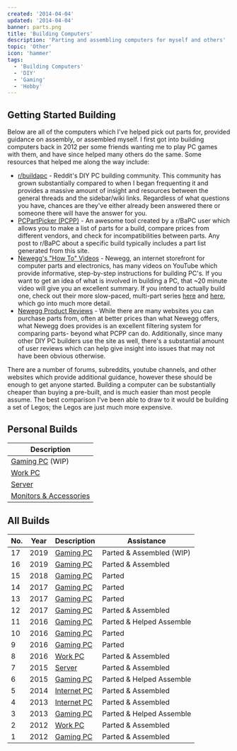 ```yaml
---
created: '2014-04-04'
updated: '2014-04-04'
banner: parts.png
title: 'Building Computers'
description: 'Parting and assembling computers for myself and others'
topic: 'Other'
icon: 'hammer'
tags:
  - 'Building Computers'
  - 'DIY'
  - 'Gaming'
  - 'Hobby'
---
```


## Getting Started Building

Below are all of the computers which I've helped pick out parts for, provided guidance on assembly, or assembled myself. I first got into building computers back in 2012 per some friends wanting me to play PC games with them, and have since helped many others do the same. Some resources that helped me along the way include:

- [r/buildapc](https://old.reddit.com/r/buildapc) - Reddit's DIY PC building community. This community has grown substantially compared to when I began frequenting it and provides a massive amount of insight and resources between the general threads and the sidebar/wiki links. Regardless of what questions you have, chances are they've either already been answered there or someone there will have the answer for you.
- [PCPartPicker (PCPP)](https://pcpartpicker.com/list) - An awesome tool created by a r/BaPC user which allows you to make a list of parts for a build, compare prices from different vendors, and check for incompatibilities between parts. Any post to r/BaPC about a specific build typically includes a part list generated from this site.
- [Newegg's "How To" Videos](https://www.youtube.com/watch?v=npGL2-pRXlU) - Newegg, an internet storefront for computer parts and electronics, has many videos on YouTube which provide informative, step-by-step instructions for building PC's. If you want to get an idea of what is involved in building a PC, that ~20 minute video will give you an excellent summary. If you intend to actually build one, check out their more slow-paced, multi-part series [here](https://www.youtube.com/watch?v=VIF43-0mDk4) and [here](https://www.youtube.com/watch?v=4zAdwedmj1M), which go into much more detail.
- [Newegg Product Reviews](https://www.newegg.com) - While there are many websites you can purchase parts from, often at better prices than what Newegg offers, what Newegg does provides is an excellent filtering system for comparing parts- beyond what PCPP can do. Additionally, since many other DIY PC builders use the site as well, there's a substantial amount of user reviews which can help give insight into issues that may not have been obvious otherwise.

There are a number of forums, subreddits, youtube channels, and other websites which provide additional guidance, however these should be enough to get anyone started. Building a computer can be substantially cheaper than buying a pre-built, and is much easier than most people assume. The best comparison I've been able to draw to it would be building a set of Legos; the Legos are just much more expensive.

## Personal Builds

| Description |
| ----------- |
| [Gaming PC](https://pcpartpicker.com/list/KHJ9ZR) (WIP) |
| [Work PC](https://pcpartpicker.com/list/7ZKPdX) |
| [Server](https://pcpartpicker.com/list/2M2RXP) |
| [Monitors & Accessories](https://pcpartpicker.com/list/9bsQQZ) |

## All Builds

| No. | Year | Description | Assistance |
| --- | ---- | ----------- | ---------- |
| 17  | 2019 | [Gaming PC](https://pcpartpicker.com/list/KHJ9ZR)   | Parted & Assembled (WIP) |
| 16  | 2019 | [Gaming PC](https://pcpartpicker.com/list/wTMP4q)   | Parted & Assembled |
| 15  | 2018 | [Gaming PC](https://pcpartpicker.com/list/3xgtYT)   | Parted |
| 14  | 2017 | [Gaming PC](https://pcpartpicker.com/list/w34dTB)   | Parted |
| 13  | 2017 | [Gaming PC](https://pcpartpicker.com/list/Yf9NHh)   | Parted |
| 12  | 2017 | [Gaming PC](https://pcpartpicker.com/list/mBPVQZ)   | Parted & Assembled |
| 11  | 2016 | [Gaming PC](https://pcpartpicker.com/list/gHhtYT)   | Parted & Helped Assemble |
| 10  | 2016 | [Gaming PC](https://pcpartpicker.com/list/JMf9ZR)   | Parted |
| 9   | 2016 | [Gaming PC](https://pcpartpicker.com/list/JMf9ZR)   | Parted |
| 8   | 2016 | [Work PC](https://pcpartpicker.com/list/dRXHtg)     | Parted & Assembled |
| 7   | 2015 | [Server](https://pcpartpicker.com/list/rdtJWD)      | Parted & Assembled |
| 6   | 2015 | [Gaming PC](https://pcpartpicker.com/list/hCBZ3b)   | Parted & Helped Assemble |
| 5   | 2014 | [Internet PC](https://pcpartpicker.com/list/hBRGzY) | Parted & Assembled |
| 4   | 2013 | [Internet PC](https://pcpartpicker.com/list/Bd84QZ) | Parted & Assembled |
| 3   | 2013 | [Gaming PC](https://pcpartpicker.com/list/PYMctg)   | Parted & Helped Assemble |
| 2   | 2012 | [Work PC](https://pcpartpicker.com/list/CsBPWD)     | Parted & Assembled |
| 1   | 2012 | [Gaming PC](https://pcpartpicker.com/list/bCVq8Y)   | Parted & Assembled |

